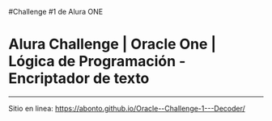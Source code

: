 #Challenge #1 de Alura ONE

# Alura Challenge | Oracle One | Lógica de Programación - Encriptador de texto

-------------------------------------------------------------------------------

Sitio en linea: https://abonto.github.io/Oracle--Challenge-1---Decoder/
